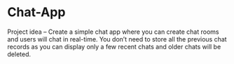 # Chat-App
Project idea – Create a simple chat app where you can create chat rooms and users will chat in real-time. You don’t need to store all the previous chat records as you can display only a few recent chats and older chats will be deleted.
